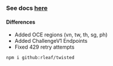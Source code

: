 ### See docs [here](https://github.com/Sansossio/twisted#twisted)

#### Differences
- Added OCE regions (vn, tw, th, sg, ph)
- Added ChallengeV1 Endpoints
- Fixed 429 retry attempts



```
npm i github:rleaf/twisted
```
